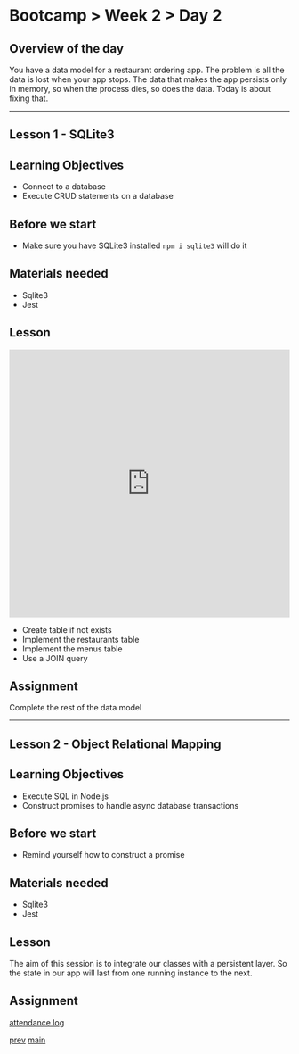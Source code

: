 # Bootcamp > Week 2 > Day 2

## Overview of the day

You have a data model for a restaurant ordering app. The problem is all the data is lost when your app stops. The data that makes the app persists only in memory, so when the process dies, so does the data. Today is about fixing that.

<hr/>

## Lesson 1 - SQLite3

## Learning Objectives

* Connect to a database
* Execute CRUD statements on a database

## Before we start

* Make sure you have SQLite3 installed `npm i sqlite3` will do it

## Materials needed

* Sqlite3
* Jest

## Lesson

<iframe src="https://docs.google.com/presentation/d/e/2PACX-1vQpmJ3NMHXf3v-uh4nT3O0keOjivstLweqSi7ZUbhvdFI1M6o4b2cDSFKFdz5YfakbewFyNjIdbrmBI/embed?start=false&loop=false&delayms=3000" frameborder="0" width="100%" height="480" allowfullscreen="true" mozallowfullscreen="true" webkitallowfullscreen="true"></iframe>

* Create table if not exists
* Implement the restaurants table
* Implement the menus table
* Use a JOIN query

## Assignment

Complete the rest of the data model

<hr/>

## Lesson 2 - Object Relational Mapping

## Learning Objectives

* Execute SQL in Node.js
* Construct promises to handle async database transactions

## Before we start

* Remind yourself how to construct a promise

## Materials needed

* Sqlite3
* Jest

## Lesson

The aim of this session is to integrate our classes with a persistent layer. So the state in our app will last from one running instance to the next.

## Assignment

[attendance log](https://applied.whitehat.org.uk/mod/questionnaire/complete.php?id=6702)

[prev](/swe/bootcamp/wk2/day1.html)
[main](/swe)
